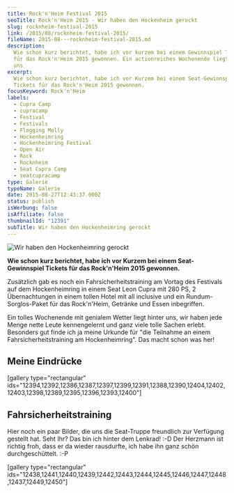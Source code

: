 ```yaml
---
title: Rock'n'Heim Festival 2015
seoTitle: Rock'n'Heim 2015 - Wir haben den Hockenheim gerockt
slug: rocknheim-festival-2015
link: /2015/08/rocknheim-festival-2015/
fileName: 2015-08---rocknheim-festival-2015.md
description:
  Wie schon kurz berichtet, habe ich vor kurzem bei einem Gewinnspiel Tickets
  für das Rock'n'Heim 2015 gewonnen. Ein actionreiches Wochenende liegt hinter
  uns
excerpt:
  Wie schon kurz berichtet, habe ich vor Kurzem bei einem Seat-Gewinnspiel
  Tickets für das Rock'n'Heim 2015 gewonnen.
focusKeyword: Rock'n'Heim
labels:
  - Cupra Camp
  - cupracamp
  - Festival
  - Festivals
  - Flogging Molly
  - Hockenheimring
  - Hockenheimring Festival
  - Open Air
  - Rock
  - Rocknheim
  - Seat Cupra Camp
  - seatcupracamp
type: Galerie
typeName: Galerie
date: 2015-08-27T12:43:37.000Z
status: publish
isWerbung: false
isAffiliate: false
thumbnailId: "12391"
subTitle: Wir haben den Hockenheimring gerockt
---
```


![Wir haben den Hockenheimring gerockt](http://cardamonchai.com/wp-content/uploads/2015/08/20922701385_03b978826e_z.jpg "Wir haben den Hockenheimring gerockt")

<strong>Wie schon kurz berichtet, habe ich vor Kurzem bei einem Seat-Gewinnspiel
Tickets für das Rock'n'Heim 2015 gewonnen. </strong>

Zusätzlich gab es noch ein Fahrsicherheitstraining am Vortag des Festivals auf
dem Hockenheimring in einem Seat Leon Cupra mit 280 PS, 2 Übernachtungen in
einem tollen Hotel mit all inclusive und ein Rundum-Sorglos-Paket für das
Rock'n'Heim, Getränke und Essen inbegriffen.

Ein tolles Wochenende mit genialem Wetter liegt hinter uns, wir haben jede Menge
nette Leute kennengelernt und ganz viele tolle Sachen erlebt. Besonders gut
finde ich ja meine Urkunde für "die Teilnahme an einem Fahrsicherheitstraining
am Hockenheimring". Das macht schon was her!

## Meine Eindrücke

[gallery type="rectangular"
ids="12394,12392,12386,12387,12397,12399,12391,12388,12390,12404,12402,12403,12398,12389,12395,12396,12393,12400"]

## Fahrsicherheitstraining

Hier noch ein paar Bilder, die uns die Seat-Truppe freundlich zur Verfügung
gestellt hat. Seht Ihr? Das bin ich hinter dem Lenkrad! :-D Der Herzmann ist
richtig froh, dass er da wieder rausdurfte, ich habe ihn ganz schön
durchgeschüttelt. :-P

[gallery type="rectangular"
ids="12438,12441,12440,12439,12442,12443,12444,12445,12446,12447,12448,12437,12449,12450"]

[](https://www.rock-n-heim.com/)

